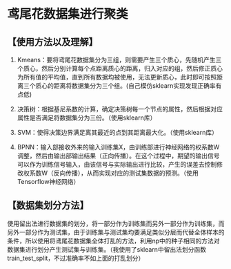# 鸢尾花数据集进行聚类

## 【使用方法以及理解】

1. Kmeans：要将鸢尾花数据集分为三组，则需要产生三个质心，先随机产生三个质心，然后分别计算每个点距离质心的距离，归入对应的组，然后修正质心为所有值的平均值，直到所有数据均被使用，无法更新质心，此时即可按照距离三个质心的距离将数据集分为三个组。(自己模仿sklearn实现发现正确率有点低)

2. 决策树：根据基尼系数的计算，确定决策树每一个节点的属性，然后根据对应属性是否满足将数据集分为三份。（使用sklearn库）

3. SVM：使得决策边界满足离其最近的点到其距离最大化。（使用sklearn库）

4. BPNN：输入部接收外来的输入训练集X，由训练部进行神经网络的权系数W调整，然后由输出部输出结果（正向传播）。在这个过程中，期望的输出信号可以作为训练信号输入，由该信号与实际输出进行比较，产生的误差去控制修改权系数W（反向传播），从而实现对应的测试集数据的预测。（使用Tensorflow神经网络）

## 【数据集划分方法】

使用留出法进行数据集的划分，将一部分作为训练集而另外一部分作为训练集，而另外一部分作为测试集，由于训练集与测试集均要满足类似分层而代替全体样本的条件，所以使用将鸢尾花数据集全体打乱的方法，利用np中的种子相同的方法对数据集进行划分产生测试集与训练集。（我使用了sklearn中留出法划分函数train_test_split，不过准确率不如上面的打乱划分）